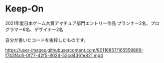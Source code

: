 # Keep-On
2021年度日本ゲーム大賞アマチュア部門エントリー作品
プランナー2名、プログラマー6名、デザイナー2名

自分が書いたコードを抜粋したものです。

https://user-images.githubusercontent.com/80116857/165559866-f743f4c6-0f77-42f5-8024-52cd4361e821.mp4

